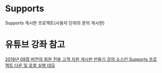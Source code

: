 # Supports
Supports 게시판 프로젝트(사용자 단위의 문의 게시판)

# 유튜브 강좌 참고
[2019년 08월 버전의 회원 전용 고객 지원 게시판 만들기 강의 소스인 Supports 프로젝트 다운 및 로컬 실행 데모](https://www.youtube.com/user/visualacademy)
